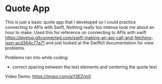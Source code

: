 #  Quote App

This is just a basic quote app that I developed so I could practice connecting to APIs with Swift, Nothing really too intense took me about an hour to make. Used this for reference on connecting to APIs with swift https://levelup.gitconnected.com/swift-making-an-api-call-and-fetching-json-acd364c77a71 and just looked at the SwiftUI documentation for view problems. 

Problems ran into while coding:
* correct spacing between the text elements and centering the quote text

Video Demo: https://imgur.com/a/13EZnn0
